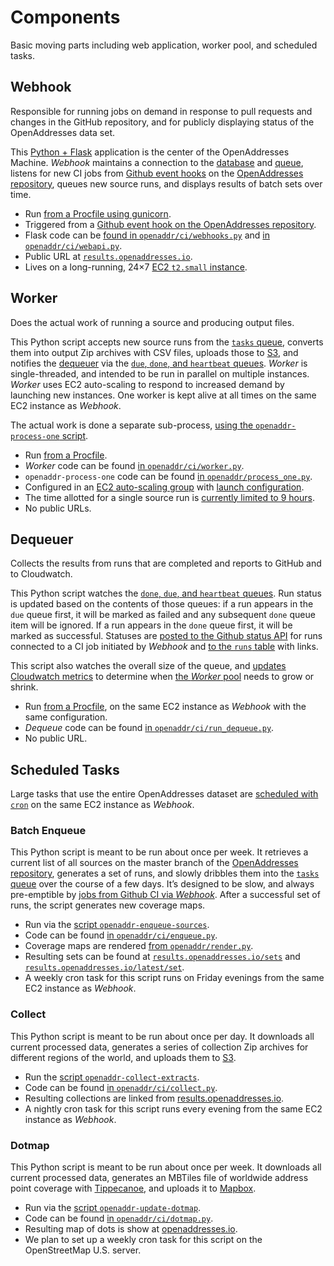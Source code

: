 Components
==========

Basic moving parts including web application, worker pool, and scheduled tasks.

<a name="webhook">Webhook</a>
-------

Responsible for running jobs on demand in response to pull requests and changes in the GitHub repository, and for publicly displaying status of the OpenAddresses data set.

This [Python + Flask](http://flask.pocoo.org) application is the center of the OpenAddresses Machine. _Webhook_ maintains a connection to the [database](persistence.md#db) and [queue](#q), listens for new CI jobs from [Github event hooks](https://developer.github.com/webhooks/#events) on the [OpenAddresses repository](https://github.com/openaddresses/openaddresses), queues new source runs, and displays results of batch sets over time.

* Run [from a Procfile using gunicorn](https://github.com/openaddresses/machine/blob/3.0.7/chef/Procfile-webhook#L1).
* Triggered from a [Github event hook on the OpenAddresses repository](https://github.com/openaddresses/openaddresses/settings/hooks/5060155).
* Flask code can be [found in `openaddr/ci/webhooks.py`](https://github.com/openaddresses/machine/blob/3.0.7/openaddr/ci/webhooks.py) and [in `openaddr/ci/webapi.py`](https://github.com/openaddresses/machine/blob/3.0.7/openaddr/ci/webapi.py).
* Public URL at [`results.openaddresses.io`](http://results.openaddresses.io).
* Lives on a long-running, 24×7 [EC2 `t2.small` instance](https://console.aws.amazon.com/ec2/v2/home?region=us-east-1#Instances:instanceId=i-bdacc315;sort=Name).

<a name="worker">Worker</a>
------

Does the actual work of running a source and producing output files.

This Python script accepts new source runs from the [`tasks` queue](persistence.md#queue), converts them into output Zip archives with CSV files, uploads those to [S3](persistence.md#s3), and notifies the [dequeuer](#dequeuer) via the [`due`, `done`, and `heartbeat` queues](persistence.md#queue). _Worker_ is single-threaded, and intended to be run in parallel on multiple instances. _Worker_ uses EC2 auto-scaling to respond to increased demand by launching new instances. One worker is kept alive at all times on the same EC2 instance as _Webhook_.

The actual work is done a separate sub-process, [using the `openaddr-process-one` script](https://github.com/openaddresses/machine/blob/3.0.7/setup.py#L46).

* Run [from a Procfile](https://github.com/openaddresses/machine/blob/3.0.7/chef/Procfile-worker).
* _Worker_ code can be found [in `openaddr/ci/worker.py`](https://github.com/openaddresses/machine/blob/3.0.7/openaddr/ci/worker.py).
* `openaddr-process-one` code can be found [in `openaddr/process_one.py`](https://github.com/openaddresses/machine/blob/3.0.7/openaddr/process_one.py).
* Configured in an [EC2 auto-scaling group]( https://console.aws.amazon.com/ec2/autoscaling/home?region=us-east-1#AutoScalingGroups:id=CI+Workers+2.x;view=details) with [launch configuration]( https://console.aws.amazon.com/ec2/autoscaling/home?region=us-east-1#LaunchConfigurations:id=CI+Workers+2.x).
* The time allotted for a single source run is [currently limited to 9 hours](https://github.com/openaddresses/machine/blob/3.0.7/openaddr/jobs.py#L29).
* No public URLs.

<a name="dequeue">Dequeuer</a>
--------

Collects the results from runs that are completed and reports to GitHub and to Cloudwatch.

This Python script watches the [`done`, `due`, and `heartbeat` queues](persistence.md#queue). Run status is updated based on the contents of those queues: if a run appears in the `due` queue first, it will be marked as failed and any subsequent `done` queue item will be ignored. If a run appears in the `done` queue first, it will be marked as successful. Statuses are [posted to the Github status API](https://developer.github.com/v3/repos/statuses/) for runs connected to a CI job initiated by _Webhook_ and [to the `runs` table](persistence.md#db) with links.

This script also watches the overall size of the queue, and [updates Cloudwatch metrics](https://console.aws.amazon.com/cloudwatch/home?region=us-east-1#metrics:metricFilter=Pattern%253Dopenaddr.ci) to determine when [the _Worker_ pool](#worker) needs to grow or shrink.

* Run [from a Procfile](https://github.com/openaddresses/machine/blob/3.0.7/chef/Procfile-webhook#L2), on the same EC2 instance as _Webhook_ with the same configuration.
* _Dequeue_ code can be found [in `openaddr/ci/run_dequeue.py`](https://github.com/openaddresses/machine/blob/3.0.7/openaddr/ci/run_dequeue.py).
* No public URL.

Scheduled Tasks
---------------

Large tasks that use the entire OpenAddresses dataset are [scheduled with `cron`](https://help.ubuntu.com/community/CronHowto) on the same EC2 instance as _Webhook_.

### <a name="enqueue">Batch Enqueue</a>

This Python script is meant to be run about once per week. It retrieves a current list of all sources on the master branch of the [OpenAddresses repository](https://github.com/openaddresses/openaddresses), generates a set of runs, and slowly dribbles them into the [`tasks` queue](persistence.md#queue) over the course of a few days. It’s designed to be slow, and always pre-emptible by [jobs from Github CI via _Webhook_](#webhook). After a successful set of runs, the script generates new coverage maps.

* Run via the [script `openaddr-enqueue-sources`](https://github.com/openaddresses/machine/blob/3.0.7/setup.py#L50).
* Code can be found [in `openaddr/ci/enqueue.py`](https://github.com/openaddresses/machine/blob/3.0.7/openaddr/ci/enqueue.py).
* Coverage maps are rendered [from `openaddr/render.py`](https://github.com/openaddresses/machine/blob/3.0.7/openaddr/render.py).
* Resulting sets can be found at [`results.openaddresses.io/sets`](http://results.openaddresses.io/sets/) and [`results.openaddresses.io/latest/set`](http://results.openaddresses.io/latest/set).
* A weekly cron task for this script runs on Friday evenings from the same EC2 instance as _Webhook_.

### <a name="collect">Collect</a>

This Python script is meant to be run about once per day. It downloads all current processed data, generates a series of collection Zip archives for different regions of the world, and uploads them to [S3](persistence.md#s3).

* Run the [script `openaddr-collect-extracts`](https://github.com/openaddresses/machine/blob/3.0.7/setup.py#L51).
* Code can be found [in `openaddr/ci/collect.py`](https://github.com/openaddresses/machine/blob/3.0.7/openaddr/ci/collect.py).
* Resulting collections are linked from [results.openaddresses.io](http://results.openaddresses.io).
* A nightly cron task for this script runs every evening from the same EC2 instance as _Webhook_.

### <a name="dotmap">Dotmap</a>

This Python script is meant to be run about once per week. It downloads all current processed data, generates an MBTiles file of worldwide address point coverage with [Tippecanoe](https://github.com/mapbox/tippecanoe), and uploads it to [Mapbox](persistence.md#mapbox).

* Run via the [script `openaddr-update-dotmap`](https://github.com/openaddresses/machine/blob/3.0.7/setup.py#L53).
* Code can be found [in `openaddr/ci/dotmap.py`](https://github.com/openaddresses/machine/blob/3.0.7/openaddr/dotmap.py).
* Resulting map of dots is show at [openaddresses.io](http://openaddresses.io).
* We plan to set up a weekly cron task for this script on the OpenStreetMap U.S. server.
